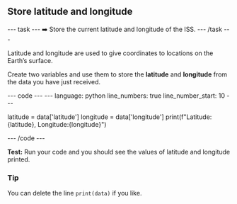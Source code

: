 <h2 class="c-project-heading--task">Store latitude and longitude</h2>
--- task ---
➡️ Store the current latitude and longitude of the ISS.
--- /task --- 

Latitude and longitude are used to give coordinates to locations on the Earth’s surface.

Create two variables and use them to store the **latitude** and **longitude** from the data you have just received. 

<div class="c-project-code">
--- code ---
---
language: python
line_numbers: true
line_number_start: 10
---

latitude = data['latitude']
longitude = data['longitude']
print(f"Latitude:{latitude}, Longitude:{longitude}")

--- /code ---
</div>

**Test:** Run your code and you should see the values of latitude and longitude printed.

<div class="c-project-callout c-project-callout--tip">

### Tip
You can delete the line `print(data)` if you like.
</div>


